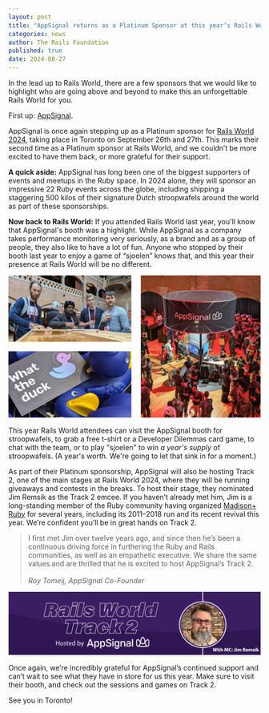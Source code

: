 ```yaml
---
layout: post
title: "AppSignal returns as a Platinum Sponsor at this year’s Rails World"
categories: news
author: The Rails Foundation
published: true
date: 2024-08-27
---
```



In the lead up to Rails World, there are a few sponsors that we would like to highlight who are going above and beyond to make this an unforgettable Rails World for you. 

First up: <a href="https://www.appsignal.com/">AppSignal</a>.

AppSignal is once again stepping up as a Platinum sponsor for [Rails World 2024](/world/2024), taking place in Toronto on September 26th and 27th. This marks their second time as a Platinum sponsor at Rails World, and we couldn’t be more excited to have them back, or more grateful for their support.

**A quick aside:**
AppSignal has long been one of the biggest supporters of events and meetups in the Ruby space. In 2024 alone, they will sponsor an impressive 22 Ruby events across the globe, including shipping a staggering 500 kilos of their signature Dutch stroopwafels around the world as part of these sponsorships. 

**Now back to Rails World:**
If you attended Rails World last year, you'll know that AppSignal's booth was a highlight. While AppSignal as a company takes performance monitoring very seriously, as a brand and as a group of people, they also like to have a lot of fun. Anyone who stopped by their booth last year to enjoy a game of “sjoelen” knows that, and this year their presence at Rails World will be no different.

<img src="/assets/images/RW-Appsignal-booth.png">

This year Rails World attendees can visit the AppSignal booth for stroopwafels, to grab a free t-shirt or a Developer Dilemmas card game, to chat with the team, or to play "sjoelen" to win _a year's supply_ of stroopwafels. (A year's worth. We're going to let that sink in for a moment.)

As part of their Platinum sponsorship, AppSignal will also be hosting Track 2, one of the main stages at Rails World 2024, where they will be running giveaways and contests in the breaks. To host their stage, they nominated Jim Remsik as the Track 2 emcee. If you haven’t already met him, Jim is a long-standing member of the Ruby community having organized <a href="https://www.madisonruby.com/">Madison+ Ruby</a> for several years, including its 2011–2018 run and its recent revival this year. We’re confident you’ll be in great hands on Track 2.

>I first met Jim over twelve years ago, and since then he’s been a continuous driving force in furthering the Ruby and Rails communities, as well as an empathetic executive. We share the same values and are thrilled that he is excited to host AppSignal’s Track 2.
><br><br>*Roy Tomeij, AppSignal Co-Founder*
>

<img src="/assets/images/RW24-MC-Jim-Remsik.png">

Once again, we’re incredibly grateful for AppSignal’s continued support and can’t wait to see what they have in store for us this year. Make sure to visit their booth, and check out the sessions and games on Track 2.

See you in Toronto!




